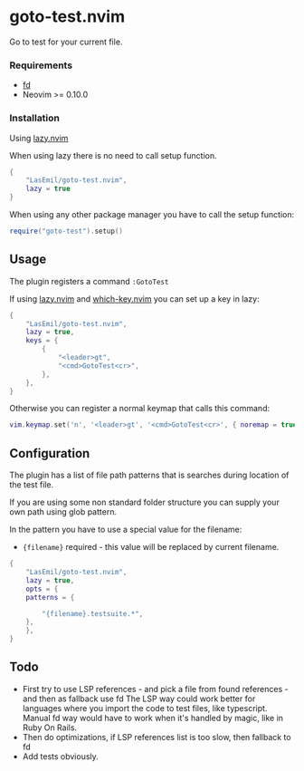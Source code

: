 # goto-test.nvim

Go to test for your current file.

### Requirements
- [fd](https://github.com/sharkdp/fd)
- Neovim >= 0.10.0

### Installation
Using [lazy.nvim](https://github.com/folke/lazy.nvim)

When using lazy there is no need to call setup function.

```lua
{
    "LasEmil/goto-test.nvim",
    lazy = true
}
```

When using any other package manager you have to call the setup function:

```lua
require("goto-test").setup()
```

## Usage
The plugin registers a command `:GotoTest`

If using [lazy.nvim](https://github.com/folke/lazy.nvim) and [which-key.nvim](https://github.com/folke/which-key.nvim) you can set up a key in lazy:

```lua
{
    "LasEmil/goto-test.nvim",
    lazy = true,
	keys = {
		{
			"<leader>gt",
			"<cmd>GotoTest<cr>",
		},
	},
}
```

Otherwise you can register a normal keymap that calls this command:
```lua
vim.keymap.set('n', '<leader>gt', '<cmd>GotoTest<cr>', { noremap = true, silent = true })
```

## Configuration
The plugin has a list of file path patterns that is searches during location of the test file.

If you are using some non standard folder structure you can supply your own path using glob pattern.

In the pattern you have to use a special value for the filename:

- `{filename}` required - this value will be replaced by current filename.

```lua
{
    "LasEmil/goto-test.nvim",
    lazy = true,
    opts = {
	patterns = {

		"{filename}.testsuite.*",
	},
    },
}
```

## Todo
- First try to use LSP references - and pick a file from found references - and then as fallback use fd
  The LSP way could work better for languages where you import the code to test files, like typescript. Manual fd way would have to work when it's handled by magic, like in Ruby On Rails.
- Then do optimizations, if LSP references list is too slow, then fallback to fd
- Add tests obviously.
